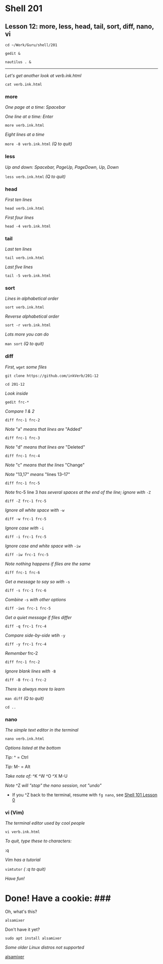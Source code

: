 # Shell 201
## Lesson 12: more, less, head, tail, sort, diff, nano, vi

`cd ~/Work/Guru/shell/201`

`gedit &`

`nautilus . &`
___

*Let's get another look at verb.ink.html*

`cat verb.ink.html`

### more

*One page at a time: Spacebar*

*One line at a time: Enter*

`more verb.ink.html`

*Eight lines at a time*

`more -8 verb.ink.html` *(Q to quit)*

### less

*Up and down: Spacebar, PageUp, PageDown, Up, Down*

`less verb.ink.html` *(Q to quit)*

### head

*First ten lines*

`head verb.ink.html`

*First four lines*

`head -4 verb.ink.html`

### tail

*Last ten lines*

`tail verb.ink.html`

*Last five lines*

`tail -5 verb.ink.html`

### sort

*Lines in alphabetical order*

`sort verb.ink.html`

*Reverse alphabetical order*

`sort -r verb.ink.html`

*Lots more you can do*

`man sort` *(Q to quit)*

### diff

*First,* `wget` *some files*

`git clone https://github.com/inkVerb/201-12`

`cd 201-12`

*Look inside*

`gedit frc-*`

*Compare 1 & 2*

`diff frc-1 frc-2`

*Note* "a" *means that lines are* "Added"

`diff frc-1 frc-3`

*Note* "d" *means that lines are* "Deleted"

`diff frc-1 frc-4`

*Note* "c" *means that the lines* "Change"

*Note* "13,17" *means* "lines 13–17"

`diff frc-1 frc-5`

*Note* frc-5 line 3 *has several spaces at the end of the line; ignore with* `-Z`

`diff -Z frc-1 frc-5`

*Ignore all white space with* `-w`

`diff -w frc-1 frc-5`

*Ignore case with* `-i`

`diff -i frc-1 frc-5`

*Ignore case and white space with* `-iw`

`diff -iw frc-1 frc-5`

*Note nothing happens if files are the same*

`diff frc-1 frc-6`

*Get a message to say so with* `-s`

`diff -s frc-1 frc-6`

*Combine* `-s` *with other options*

`diff -iws frc-1 frc-5`

*Get a quiet message if files differ*

`diff -q frc-1 frc-4`

*Compare side-by-side wtih* `-y`

`diff -y frc-1 frc-4`

*Remember* frc-2

`diff frc-1 frc-2`

*Ignore blank lines with* `-B`

`diff -B frc-1 frc-2`

*There is always more to learn*

`man diff` *(Q to quit)*

`cd ..`

### nano

*The simple text editor in the terminal*

`nano verb.ink.html`

*Options listed at the bottom*

*Tip:*  ^ = Ctrl

*Tip:* M- = Alt

*Take note of:* ^K ^W ^O ^X M-U

*Note* ^Z *will "stop" the nano session, not "undo"*
- If you ^Z back to the terminal, resume with `fg nano`, see [Shell 101 Lesson 0](https://github.com/inkVerb/Guru/blob/master/101-shell/Lesson-00.md)

### vi (Vim)

*The terminal editor used by cool people*

`vi verb.ink.html`

*To quit, type these to characters:*

:q

*Vim has a tutorial*

`vimtutor` *( :q to quit)*

*Have fun!*

# Done! Have a cookie: ### #

Oh, what's this?

`alsamixer`

Don't have it yet?

`sudo apt install alsamixer`

*Some older Linux distros not supported*

[alsamixer](https://linux.die.net/man/1/alsamixer)
